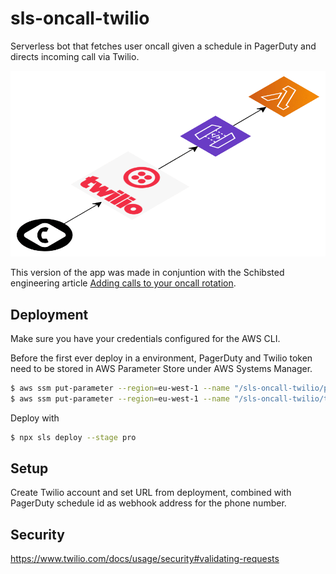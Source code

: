# sls-oncall-twilio

Serverless bot that fetches user oncall given a schedule in PagerDuty and
directs incoming call via Twilio.

![Infrastructure](infra.png)

This version of the app was made in conjuntion with the Schibsted engineering article
[Adding calls to your oncall rotation](https://medium.com/schibsted-engineering/).

## Deployment

Make sure you have your credentials configured for the AWS CLI.

Before the first ever deploy in a environment, PagerDuty and Twilio token need
to be stored in AWS Parameter Store under AWS Systems Manager.

```bash
$ aws ssm put-parameter --region=eu-west-1 --name "/sls-oncall-twilio/pd-token" --type "SecureString" --value "<YOUR PD TOKEN>"
$ aws ssm put-parameter --region=eu-west-1 --name "/sls-oncall-twilio/twilio-token" --type "SecureString" --value "<YOUR TWILIO TOKEN>"
```

Deploy with

```bash
$ npx sls deploy --stage pro
```

## Setup

Create Twilio account and set URL from deployment, combined with PagerDuty
schedule id as webhook address for the phone number.

## Security
https://www.twilio.com/docs/usage/security#validating-requests
